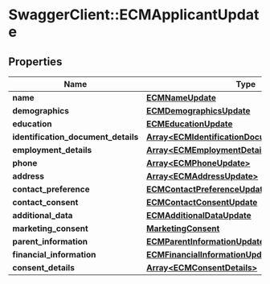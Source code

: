 # SwaggerClient::ECMApplicantUpdate

## Properties
Name | Type | Description | Notes
------------ | ------------- | ------------- | -------------
**name** | [**ECMNameUpdate**](ECMNameUpdate.md) |  | [optional] 
**demographics** | [**ECMDemographicsUpdate**](ECMDemographicsUpdate.md) |  | [optional] 
**education** | [**ECMEducationUpdate**](ECMEducationUpdate.md) |  | [optional] 
**identification_document_details** | [**Array&lt;ECMIdentificationDocumentDetailsUpdate&gt;**](ECMIdentificationDocumentDetailsUpdate.md) |  | [optional] 
**employment_details** | [**Array&lt;ECMEmploymentDetailsUpdate&gt;**](ECMEmploymentDetailsUpdate.md) |  | [optional] 
**phone** | [**Array&lt;ECMPhoneUpdate&gt;**](ECMPhoneUpdate.md) |  | [optional] 
**address** | [**Array&lt;ECMAddressUpdate&gt;**](ECMAddressUpdate.md) |  | [optional] 
**contact_preference** | [**ECMContactPreferenceUpdate**](ECMContactPreferenceUpdate.md) |  | [optional] 
**contact_consent** | [**ECMContactConsentUpdate**](ECMContactConsentUpdate.md) |  | [optional] 
**additional_data** | [**ECMAdditionalDataUpdate**](ECMAdditionalDataUpdate.md) |  | [optional] 
**marketing_consent** | [**MarketingConsent**](MarketingConsent.md) |  | [optional] 
**parent_information** | [**ECMParentInformationUpdate**](ECMParentInformationUpdate.md) |  | [optional] 
**financial_information** | [**ECMFinancialInformationUpdate**](ECMFinancialInformationUpdate.md) |  | [optional] 
**consent_details** | [**Array&lt;ECMConsentDetails&gt;**](ECMConsentDetails.md) |  | [optional] 

